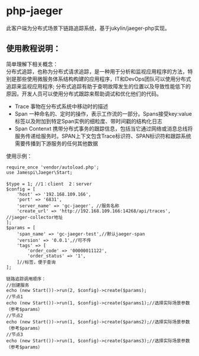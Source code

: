 # php-jaeger
此客户端为分布式场景下链路追踪系统，基于jukylin/jaeger-php实现。<br>

使用教程说明：
--------------------
简单理解下相关概念：<br>
分布式追踪，也称为分布式请求追踪，是一种用于分析和监视应用程序的方法，特别是那些使用微服务体系结构构建的应用程序，IT和DevOps团队可以使用分布式追踪来监视应用程序; 分布式追踪有助于查明故障发生的位置以及导致性能低下的原因，开发人员可以使用分布式跟踪来帮助调试和优化他们的代码。<br>
 - Trace 事物在分布式系统中移动时的描述
 - Span 一种命名的、定时的操作，表示工作流的一部分。Spans接受key:value标签以及附加到特定Span实例的细粒度、带时间戳的结构化日志
 - Span Contenxt 携带分布式事务的跟踪信息，包括当它通过网络或消息总线将服务传递给服务时。SPAN上下文包含Trace标识符、SPAN标识符和跟踪系统需要传播到下游服务的任何其他数据
 
 使用示例：
````
require_once 'vendor/autoload.php';
use Jamespi\Jaeger\Start;

$type = 1; //1：client  2：server
$config = [
    'host' => '192.168.109.166',
    'port' => '6831',
    'server_name' => 'gc-jaeger', //服务名称
    'create_url' => 'http://192.168.109.166:14268/api/traces', //jaeger-collector地址
];
$params = [
    'span_name' => 'gc-jaeger-test',//默认jaeger-span
    'version' => '0.0.1',//可不传
    'tags' => [
        'order_code' => '00000011122',
        'order_status' => '1',
    ]//标签，便于查询
];

链路追踪调用顺序：
//创建服务
echo (new Start())->run(2, $config)->create($params);
//节点1
echo (new Start())->run(1, $config)->create($params1);//选择实际场景参数（参考$params）
//节点2
echo (new Start())->run(1, $config)->create($params2);//选择实际场景参数（参考$params）
//节点3
echo (new Start())->run(1, $config)->create($params3);//选择实际场景参数（参考$params）

````